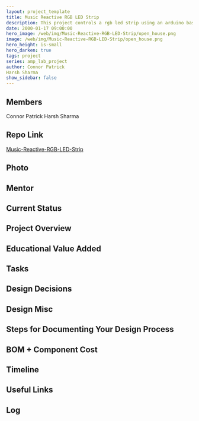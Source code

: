```yaml
---
layout: project_template
title: Music Reactive RGB LED Strip
description: This project controls a rgb led strip using an arduino based on the frequency of music
date: 2000-01-17 09:00:00
hero_image: /web/img/Music-Reactive-RGB-LED-Strip/open_house.png
image: /web/img/Music-Reactive-RGB-LED-Strip/open_house.png
hero_height: is-small
hero_darken: true
tags: project
series: amp_lab_project
author: Connor Patrick
Harsh Sharma
show_sidebar: false
---
```




## Members
Connor Patrick
Harsh Sharma

## Repo Link
<a class="button is-link" href="https://github.com/Amp-Lab-at-VT/Music-Reactive-RGB-LED-Strip" >Music-Reactive-RGB-LED-Strip</a>

## Photo

## Mentor

## Current Status

## Project Overview


## Educational Value Added


## Tasks

## Design Decisions

## Design Misc

## Steps for Documenting Your Design Process

## BOM + Component Cost

## Timeline

## Useful Links

## Log
            